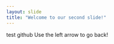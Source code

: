 ```yaml
---
layout: slide
title: "Welcome to our second slide!"
---
```

test github
Use the left arrow to go back!

